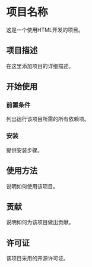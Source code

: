 # 项目名称

这是一个使用HTML开发的项目。

## 项目描述

在这里添加项目的详细描述。

## 开始使用

### 前置条件

列出运行该项目所需的所有依赖项。

### 安装

提供安装步骤。

## 使用方法

说明如何使用该项目。

## 贡献

说明如何为该项目做出贡献。

## 许可证

该项目采用的开源许可证。